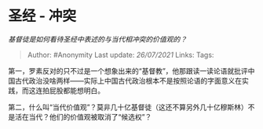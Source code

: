 # 圣经 - 冲突
*基督徒是如何看待圣经中表述的与当代相冲突的价值观的？*

> Author: #Anonymity 
> Last update: *26/07/2021* 
> Links:
> Tags:  

第一，罗素反对的只不过是一个想象出来的“基督教”，他那跟读一读论语就批评中国古代政治没啥两样——实际上中国古代政治根本不是按照论语的字面意义在实践，而这连拍屁股都能想明白。

第二，什么叫“当代价值观”？莫非几十亿基督徒（这还不算另外几十亿穆斯林）不是活在当代？他们的价值观被取消了“候选权”？

  
